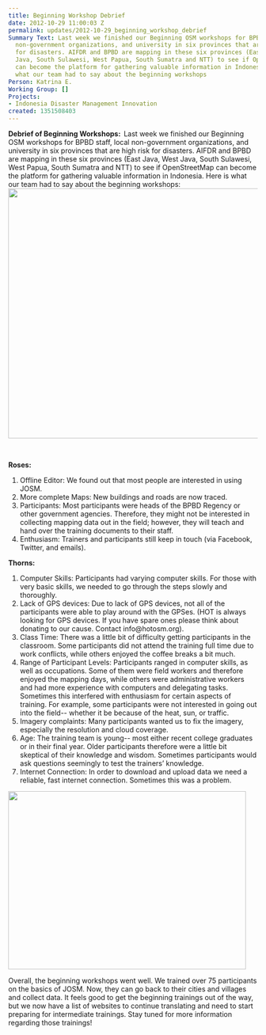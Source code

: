 ```yaml
---
title: Beginning Workshop Debrief
date: 2012-10-29 11:00:03 Z
permalink: updates/2012-10-29_beginning_workshop_debrief
Summary Text: Last week we finished our Beginning OSM workshops for BPBD staff, local
  non-government organizations, and university in six provinces that are high risk
  for disasters. AIFDR and BPBD are mapping in these six provinces (East Java, West
  Java, South Sulawesi, West Papua, South Sumatra and NTT) to see if OpenStreetMap
  can become the platform for gathering valuable information in Indonesia. Here is
  what our team had to say about the beginning workshops
Person: Katrina E.
Working Group: []
Projects:
- Indonesia Disaster Management Innovation
created: 1351508403
---
```


<p><strong>Debrief of Beginning Workshops:&nbsp; </strong> Last week we finished our Beginning OSM workshops for BPBD staff, local non-government organizations, and university in six provinces that are high risk for disasters. AIFDR and BPBD are mapping in these six provinces (East Java, West Java, South Sulawesi, West Papua, South Sumatra and NTT) to see if OpenStreetMap can become the platform for gathering valuable information in Indonesia. Here is what our team had to say about the beginning workshops:<img src="/sites/default/files/image_0.jpg" alt="" width="672" height="505"></p><p>&nbsp;</p><p><strong>Roses: </strong></p><ol><li>Offline Editor: We found out that most people are interested in using JOSM.</li><li>More complete Maps: New buildings and roads are now traced.</li><li>Participants: Most participants were heads of the BPBD Regency or other government agencies. Therefore, they might not be interested in collecting mapping data out in the field; however, they will teach and hand over the training documents to their staff.</li><li>Enthusiasm: Trainers and participants still keep in touch (via Facebook, Twitter, and emails).</li></ol><p><strong> Thorns:</strong></p><ol><li>Computer Skills: Participants had varying computer skills. For those with very basic skills, we needed to go through the steps slowly and thoroughly.</li><li>Lack of GPS devices: Due to lack of GPS devices, not all of the participants were able to play around with the GPSes. (HOT is always looking for GPS devices. If you have spare ones please think about donating to our cause. Contact info@hotosm.org).</li><li>Class Time: There was a little bit of difficulty getting participants in the classroom. Some participants did not attend the training full time due to work conflicts, while others enjoyed the coffee breaks a bit much.</li><li>Range of Participant Levels: Participants ranged in computer skills, as well as occupations. Some of them were field workers and therefore enjoyed the mapping days, while others were administrative workers and had more experience with computers and delegating tasks. Sometimes this interfered with enthusiasm for certain aspects of training. For example, some participants were not interested in going out into the field-- whether it be because of the heat, sun, or traffic.</li><li>Imagery complaints: Many participants wanted us to fix the imagery, especially the resolution and cloud coverage.</li><li>Age: The training team is young-- most either recent college graduates or in their final year. Older participants therefore were a little bit skeptical of their knowledge and wisdom. Sometimes participants would ask questions seemingly to test the trainers’ knowledge.</li><li>Internet Connection: In order to download and upload data we need a reliable, fast internet connection. Sometimes this was a problem.</li></ol><p><img class="image-large" src="/sites/default/files/styles/large/public/workshop_0.jpg?itok=8P8_t2AB" alt="" width="480" height="360"></p><p>Overall, the beginning workshops went well. We trained over 75 participants on the basics of JOSM. Now, they can go back to their cities and villages and collect data. It feels good to get the beginning trainings out of the way, but we now have a list of websites to continue translating and need to start preparing for intermediate trainings. Stay tuned for more information regarding those trainings!</p>

